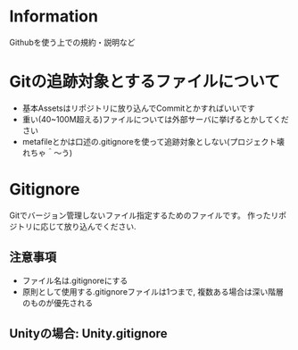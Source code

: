 # Information
Githubを使う上での規約・説明など

# Gitの追跡対象とするファイルについて

+ 基本Assetsはリポジトリに放り込んでCommitとかすればいいです
+ 重い(40~100M超える)ファイルについては外部サーバに挙げるとかしてください
+ metafileとかは口述の.gitignoreを使って追跡対象としない(プロジェクト壊れちゃ＾～う)


# Gitignore

Gitでバージョン管理しないファイル指定するためのファイルです。
作ったリポジトリに応じて放り込んでください.

## 注意事項

+ ファイル名は.gitignoreにする
+ 原則として使用する.gitignoreファイルは1つまで, 複数ある場合は深い階層のものが優先される


## Unityの場合: Unity.gitignore
